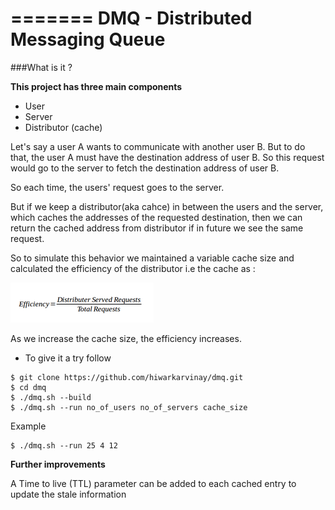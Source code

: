 =======
DMQ - Distributed Messaging Queue
=======
###What is it ?

**This project has three main components**
+ User
+ Server
+ Distributor (cache)

Let's say a user A wants to communicate with another user B. 
But to do that, the user A must have the destination address of user B. So this request would go to the server to fetch the destination address of user B.

So each time, the users' request goes to the server.

But if we keep a distributor(aka cahce) in between the users and the server, which caches the addresses of the requested destination, then we can return the cached address from distributor if in future we see the same request.

So to simulate this behavior we maintained a variable cache size and calculated the efficiency of the distributor i.e the cache as  :

![Efficiency=Distributor served requests/Total requests](https://raw.githubusercontent.com/hiwarkarvinay/dmq/final/doc/efficiency.png)

As we increase the cache size, the efficiency increases.

* To give it a try follow

```
$ git clone https://github.com/hiwarkarvinay/dmq.git
$ cd dmq
$ ./dmq.sh --build
$ ./dmq.sh --run no_of_users no_of_servers cache_size
```
Example
```
$ ./dmq.sh --run 25 4 12
```

**Further improvements**

A Time to live (TTL) parameter can be added to each cached entry to update the stale information
